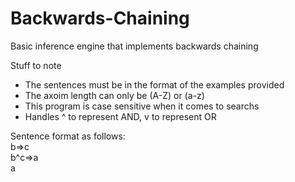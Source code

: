 # Backwards-Chaining

Basic inference engine that implements backwards chaining

Stuff to note
- The sentences must be in the format of the examples provided
- The axoim length can only be (A-Z) or (a-z)
- This program is case sensitive when it comes to searchs
- Handles ^ to represent AND, v to represent OR

Sentence format as follows:\
b=>c\
b^c=>a\
a
